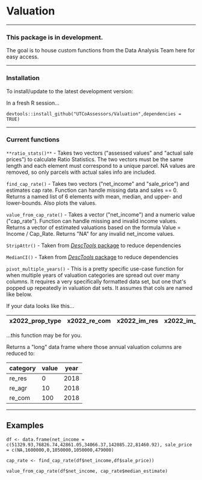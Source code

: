 # Valuation

___

### This package is in development.

The goal is to house custom functions from the Data Analysis Team
here for easy access.

___

### Installation

To install/update to the latest development version:

In a fresh R session...

`devtools::install_github("UTCoAssessors/Valuation",dependencies = TRUE)`

___

### Current functions

`**ratio_stats()**` - Takes two vectors ("assessed values" and "actual sale prices") to calculate Ratio Statistics. The two vectors must be the same length and each element must correspond to a unique parcel. NA values are removed, so only parcels with actual sales info are included.

`find_cap_rate()` - Takes two vectors ("net_income" and "sale_price") and estimates cap rate. Function can handle missing data and sales == 0. Returns a named list of 6 elements with mean, median, and upper- and lower-bounds. Also plots the values.

`value_from_cap_rate()` - Takes a vector ("net_income") and a numeric value ("cap_rate"). Function can handle missing and invalid income values. Returns a vector of estimated valuations based on the formula Value = Income / Cap_Rate. Returns "NA" for any invalid net_income values.

`StripAttr()` - Taken from [*DescTools* package](https://cran.r-project.org/web/packages/DescTools/DescTools.pdf) to reduce dependencies

`MedianCI()` - Taken from [*DescTools* package](https://cran.r-project.org/web/packages/DescTools/DescTools.pdf) to reduce dependencies

`pivot_multiple_years()` - This is a pretty specific use-case function for when multiple years of valuation categories are spread out over many columns. It requires a very specifically formatted data set, but one that's popped up repeatedly in valuation dat sets. It assumes that cols are named like below.

If your data looks like this...

|x2022_prop_type|x2022_re_com|x2022_im_res|x2022_im_agr|x2022_im_com|x2021_prop_type|x2021_re_res|x2021_re_agr|x2021_re_com|2021_im_res|x2021_im_agr|x2021_im_com|
|---------------|------------|------------|------------|------------|---------------|------------|------------|------------|-----------|------------|------------|

...this function may be for you.

Returns a "long" data frame where those annual valuation columns are reduced to:

|category|value|year|
|--------|-----|----|
|re_res|0|2018|
|re_agr|10|2018|
|re_com|100|2018|

___

## Examples

`df <- data.frame(net_income = c(51329.93,76826.74,42861.05,34066.37,142085.22,81460.92),
                 sale_price = c(NA,1600000,0,1050000,1050000,479000)`

`cap_rate <- find_cap_rate(df$net_income,df$sale_price))`
                 
`value_from_cap_rate(df$net_income, cap_rate$median_estimate)`

